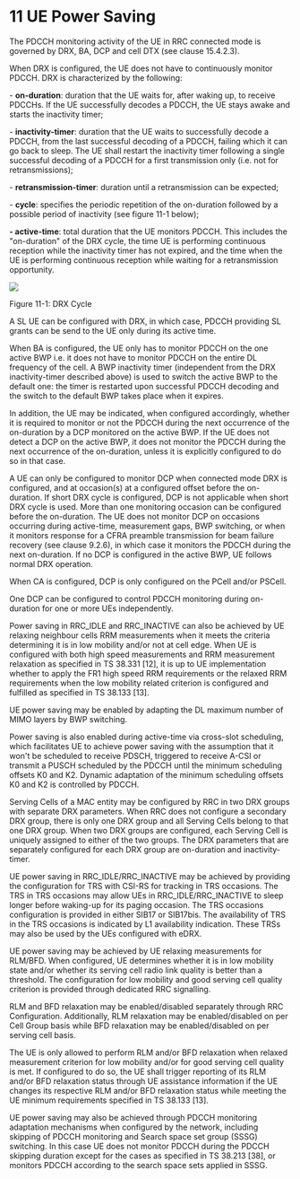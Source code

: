 # 11 UE Power Saving

The PDCCH monitoring activity of the UE in RRC connected mode is
governed by DRX, BA, DCP and cell DTX (see clause 15.4.2.3).

When DRX is configured, the UE does not have to continuously monitor
PDCCH. DRX is characterized by the following:

\- **on-duration**: duration that the UE waits for, after waking up, to
receive PDCCHs. If the UE successfully decodes a PDCCH, the UE stays
awake and starts the inactivity timer;

\- **inactivity-timer**: duration that the UE waits to successfully
decode a PDCCH, from the last successful decoding of a PDCCH, failing
which it can go back to sleep. The UE shall restart the inactivity timer
following a single successful decoding of a PDCCH for a first
transmission only (i.e. not for retransmissions);

\- **retransmission-timer**: duration until a retransmission can be
expected;

\- **cycle**: specifies the periodic repetition of the on-duration
followed by a possible period of inactivity (see figure 11-1 below);

**- active-time**: total duration that the UE monitors PDCCH. This
includes the \"on-duration\" of the DRX cycle, the time UE is performing
continuous reception while the inactivity timer has not expired, and the
time when the UE is performing continuous reception while waiting for a
retransmission opportunity.

![](media/image59.emf)

Figure 11-1: DRX Cycle

A SL UE can be configured with DRX, in which case, PDCCH providing SL
grants can be send to the UE only during its active time.

When BA is configured, the UE only has to monitor PDCCH on the one
active BWP i.e. it does not have to monitor PDCCH on the entire DL
frequency of the cell. A BWP inactivity timer (independent from the DRX
inactivity-timer described above) is used to switch the active BWP to
the default one: the timer is restarted upon successful PDCCH decoding
and the switch to the default BWP takes place when it expires.

In addition, the UE may be indicated, when configured accordingly,
whether it is required to monitor or not the PDCCH during the next
occurrence of the on-duration by a DCP monitored on the active BWP. If
the UE does not detect a DCP on the active BWP, it does not monitor the
PDCCH during the next occurrence of the on-duration, unless it is
explicitly configured to do so in that case.

A UE can only be configured to monitor DCP when connected mode DRX is
configured, and at occasion(s) at a configured offset before the
on-duration. If short DRX cycle is configured, DCP is not applicable
when short DRX cycle is used. More than one monitoring occasion can be
configured before the on-duration. The UE does not monitor DCP on
occasions occurring during active-time, measurement gaps, BWP switching,
or when it monitors response for a CFRA preamble transmission for beam
failure recovery (see clause 9.2.6), in which case it monitors the PDCCH
during the next on-duration. If no DCP is configured in the active BWP,
UE follows normal DRX operation.

When CA is configured, DCP is only configured on the PCell and/or
PSCell.

One DCP can be configured to control PDCCH monitoring during on-duration
for one or more UEs independently.

Power saving in RRC_IDLE and RRC_INACTIVE can also be achieved by UE
relaxing neighbour cells RRM measurements when it meets the criteria
determining it is in low mobility and/or not at cell edge. When UE is
configured with both high speed measurements and RRM measurement
relaxation as specified in TS 38.331 \[12\], it is up to UE
implementation whether to apply the FR1 high speed RRM requirements or
the relaxed RRM requirements when the low mobility related criterion is
configured and fulfilled as specified in TS 38.133 \[13\].

UE power saving may be enabled by adapting the DL maximum number of MIMO
layers by BWP switching.

Power saving is also enabled during active-time via cross-slot
scheduling, which facilitates UE to achieve power saving with the
assumption that it won\'t be scheduled to receive PDSCH, triggered to
receive A-CSI or transmit a PUSCH scheduled by the PDCCH until the
minimum scheduling offsets K0 and K2. Dynamic adaptation of the minimum
scheduling offsets K0 and K2 is controlled by PDCCH.

Serving Cells of a MAC entity may be configured by RRC in two DRX groups
with separate DRX parameters. When RRC does not configure a secondary
DRX group, there is only one DRX group and all Serving Cells belong to
that one DRX group. When two DRX groups are configured, each Serving
Cell is uniquely assigned to either of the two groups. The DRX
parameters that are separately configured for each DRX group are
on-duration and inactivity-timer.

UE power saving in RRC_IDLE/RRC_INACTIVE may be achieved by providing
the configuration for TRS with CSI-RS for tracking in TRS occasions. The
TRS in TRS occasions may allow UEs in RRC_IDLE/RRC_INACTIVE to sleep
longer before waking-up for its paging occasion. The TRS occasions
configuration is provided in either SIB17 or SIB17bis. The availability
of TRS in the TRS occasions is indicated by L1 availability indication.
These TRSs may also be used by the UEs configured with eDRX.

UE power saving may be achieved by UE relaxing measurements for RLM/BFD.
When configured, UE determines whether it is in low mobility state
and/or whether its serving cell radio link quality is better than a
threshold. The configuration for low mobility and good serving cell
quality criterion is provided through dedicated RRC signalling.

RLM and BFD relaxation may be enabled/disabled separately through RRC
Configuration. Additionally, RLM relaxation may be enabled/disabled on
per Cell Group basis while BFD relaxation may be enabled/disabled on per
serving cell basis.

The UE is only allowed to perform RLM and/or BFD relaxation when relaxed
measurement criterion for low mobility and/or for good serving cell
quality is met. If configured to do so, the UE shall trigger reporting
of its RLM and/or BFD relaxation status through UE assistance
information if the UE changes its respective RLM and/or BFD relaxation
status while meeting the UE minimum requirements specified in TS 38.133
\[13\].

UE power saving may also be achieved through PDCCH monitoring adaptation
mechanisms when configured by the network, including skipping of PDCCH
monitoring and Search space set group (SSSG) switching. In this case UE
does not monitor PDCCH during the PDCCH skipping duration except for the
cases as specified in TS 38.213 \[38\], or monitors PDCCH according to
the search space sets applied in SSSG.